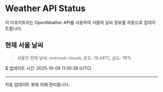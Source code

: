 
# Weather API Status

이 리포지토리는 OpenWeather API를 사용하여 서울의 날씨 정보를 자동으로 업데이트합니다.

## 현재 서울 날씨
> 서울의 현재 날씨: overcast clouds, 온도: 19.44°C, 습도: 76%

⏳ 업데이트 시간: 2025-10-09 11:30:38 (UTC)

---
자동 업데이트 봇에 의해 관리됩니다.
